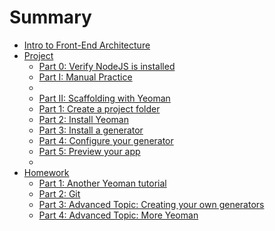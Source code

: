 # Summary

* [Intro to Front-End Architecture](README.md)
* [Project](project/README.md)
   * [Part 0: Verify NodeJS is installed](project/part_0_verify_nodejs_is_installed.md)
   * [Part I: Manual Practice](project/part_imanual_practice.md)
   * [](project/.md)
   * [Part II: Scaffolding with Yeoman](project/part_ii_scaffolding_with_yeoman.md)
   * [Part 1: Create a project folder](project/part_1_create_a_project_folder.md)
   * [Part 2:  Install Yeoman](project/part_2_installyeoman.md)
   * [Part 3:  Install a generator](project/part_3_installa_generator.md)
   * [Part 4: Configure your generator](project/part_4_configure_your_generator.md)
   * [Part 5:  Preview your app](project/part_5_preview_your_app.md)
   * [](project/.10.md)
* [Homework](homework/README.md)
   * [Part 1: Another Yeoman tutorial](homework/part_1_another_yeoman_tutorial.md)
   * [Part 2: Git](homework/part_2_git.md)
   * [Part 3: Advanced Topic: Creating your own generators](homework/part_3_advanced_topic_creating_your_own_generators.md)
   * [Part 4: Advanced Topic: More Yeoman](homework/part_4_advanced_topic_more_yeoman.md)

